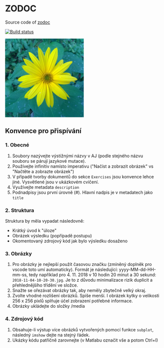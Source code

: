 # ZODOC

Source code of [zodoc](https://tesar-tech.github.io/zodoc/docs/)

[![Build status](https://ci.appveyor.com/api/projects/status/r4w78a1eurq9ktnk?svg=true)](https://ci.appveyor.com/project/tesar-tech/zodoc)

![](input/assets/img/kytka256.jpg)

## Konvence pro přispívání

### 1. Obecné

1. Soubory nazývejte výstižnými názvy v AJ (podle stejného názvu souboru se párují jazykové mutace).
2. Používejte infinitiv namísto imperativu ("Načíst a zobrazit obrázek" vs "Načtěte a zobrazte obrázek")
3. V případě tvorby dokumentů do sekce `Exercises` jsou konvence lehce jiné. Vysvětlené jsou v ukázkovém cvičení.
4. Využívejte metadata `description`
5. Podnadpisy jsou první úrovně (#). Hlavní nadpis je v metadatech jako `title`

### 2. Struktura

Struktura by měla vypadat následovně:

- Krátký úvod k "úloze"
- Obrázek výsledku (popřípadě postupu)
- Okomentovaný zdrojový kód jak bylo výsledku dosaženo

### 3. Obrázky

1. Pro obrázky je nejlepší použít časovou značku (zmíněný doplněk pro vscode toto umí automaticky). Formát je následující: yyyy-MM-dd-HH-mm-ss, tedy například pro 4. 11. 2018 v 10 hodin 20 minut a 30 sekund:  `2018-11-04-10-20-30.jpg`. Je to z důvodu minimalizace rizik duplicit a přehlednějšího třídění ve složce.
2. Snažte se ořezávat obrázky tak, aby neměly zbytečně velký okraj.
3. Zvolte vhodné rozlišení obrázků. Spíše menší. I obrázek kytky o velikosti 256 x 256 pixlů splňuje účel zobrazení potřebné informace.
4. Obrázky ukládejte do složky /media

### 4. Zdrojový kód

1. Obsahuje-li výstup více obrázků vytvořených pomocí funkce `subplot`, následný `imshow` dejte na stejný řádek.
2. Ukázky kódu patřičně zarovnejte (v Matlabu označit vše a potom Ctrl+I)
